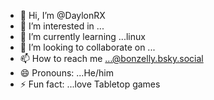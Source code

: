 - 👋 Hi, I’m @DaylonRX
- 👀 I’m interested in ...
- 🌱 I’m currently learning ...linux 
- 💞️ I’m looking to collaborate on ...
- 📫 How to reach me ...@bonzelly.bsky.social
- 😄 Pronouns: ...He/him 
- ⚡ Fun fact: ...love Tabletop games

<!---
DaylonRX/DaylonRX is a ✨ special ✨ repository because its `README.md` (this file) appears on your GitHub profile.
You can click the Preview link to take a look at your changes.
--->
